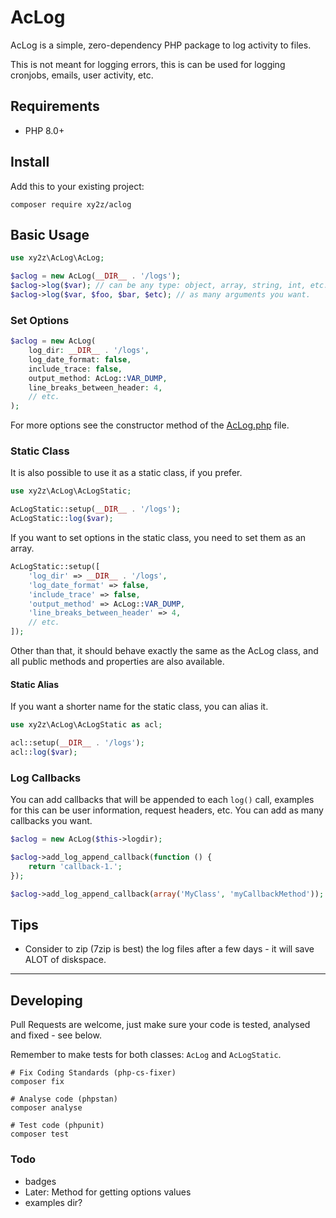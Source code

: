 # AcLog

AcLog is a simple, zero-dependency PHP package to log activity to files.

This is not meant for logging errors, this is can be used for logging cronjobs, emails, user activity, etc.


## Requirements
- PHP 8.0+


## Install
Add this to your existing project:

```
composer require xy2z/aclog
```


## Basic Usage
```php
use xy2z\AcLog\AcLog;

$aclog = new AcLog(__DIR__ . '/logs');
$aclog->log($var); // can be any type: object, array, string, int, etc.
$aclog->log($var, $foo, $bar, $etc); // as many arguments you want.
```


### Set Options
```php
$aclog = new AcLog(
    log_dir: __DIR__ . '/logs',
    log_date_format: false,
    include_trace: false,
    output_method: AcLog::VAR_DUMP,
    line_breaks_between_header: 4,
    // etc.
);
```

For more options see the constructor method of the [AcLog.php](https://github.com/xy2z/AcLog/blob/master/src/AcLog.php) file.


### Static Class
It is also possible to use it as a static class, if you prefer.
```php
use xy2z\AcLog\AcLogStatic;

AcLogStatic::setup(__DIR__ . '/logs');
AcLogStatic::log($var);
```

If you want to set options in the static class, you need to set them as an array.
```php
AcLogStatic::setup([
    'log_dir' => __DIR__ . '/logs',
    'log_date_format' => false,
    'include_trace' => false,
    'output_method' => AcLog::VAR_DUMP,
    'line_breaks_between_header' => 4,
    // etc.
]);
```

Other than that, it should behave exactly the same as the AcLog class, and all public methods and properties are also available.


#### Static Alias
If you want a shorter name for the static class, you can alias it.
```php
use xy2z\AcLog\AcLogStatic as acl;

acl::setup(__DIR__ . '/logs');
acl::log($var);
```


### Log Callbacks
You can add callbacks that will be appended to each `log()` call, examples for this can be user information, request headers, etc. You can add as many callbacks you want.

```php
$aclog = new AcLog($this->logdir);

$aclog->add_log_append_callback(function () {
    return 'callback-1.';
});

$aclog->add_log_append_callback(array('MyClass', 'myCallbackMethod'));
```


## Tips
- Consider to zip (7zip is best) the log files after a few days - it will save ALOT of diskspace.

---

## Developing

Pull Requests are welcome, just make sure your code is tested, analysed and fixed - see below.

Remember to make tests for both classes: `AcLog` and `AcLogStatic`.

```
# Fix Coding Standards (php-cs-fixer)
composer fix

# Analyse code (phpstan)
composer analyse

# Test code (phpunit)
composer test
```


### Todo
- badges
- Later: Method for getting options values
- examples dir?
